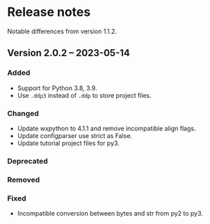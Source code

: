 # Release notes

Notable differences from version 1.1.2.

## Version 2.0.2 – 2023-05-14

### Added

- Support for Python 3.8, 3.9.
- Use `.ddp3` instead of `.ddp` to store project files.

### Changed

- Update wxpython to 4.1.1 and remove incompatible align flags.
- Update configparser use strict as False.
- Update tutorial project files for py3.

### Deprecated

### Removed

### Fixed

- Incompatible conversion between bytes and str from py2 to py3.

